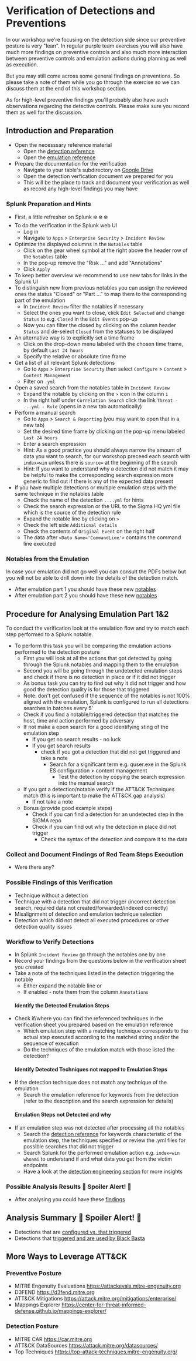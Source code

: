 # Verification of Detections and Preventions

In our workshop we're focusing on the detection side since our preventive posture is very "lean". In regular purple team
exercises you will also have much more findings on preventive controls and also much more interaction between preventive
controls and emulation actions during planning as well as execution.

But you may still come across some general findings on preventions. So please take a note of them while you go through the exercise
so we can discuss them at the end of this workshop section.

As for high-level preventive findings you'll probably also have such observations regarding the detective controls. Please make
sure you record them as well for the discussion.

## Introduction and Preparation
- Open the necesssary reference material
  - Open the [detection reference](resources/detection-reference.md)
  - Open the [emulation reference](resources/emulation-reference.md)
- Prepare the documentation for the verification
  - Navigate to your table's subdirectory on [Google Drive](https://drive.google.com/drive/folders/1vgt2CnNr_iRbZpUD5jNu2JX2WpRNgITr?usp=sharing)
  - Open the detection verfication document we prepared for you
  - This will be the place to track and document your verification as well as record any high-level findings you may have

### Splunk Preparation and Hints
- First, a little refresher on Splunk :snowflake: :snowflake: :snowflake:
- To do the verification in the Splunk web UI
  - Log in
  - Navigate to `Apps` > `Enterprise Security` > `Incident Review`
- Optimize the displayed columns in the `Notables` table
  - Click on the gear wheel symbol at the right above the header row of the `Notables` table
  - In the pop-up remove the "Risk ..." and add "Annotations"
  - Click `Apply`
- To keep better overview we recommend to use new tabs for links in the Splunk UI
- To distinguish new from previous notables you can assign the reviewed ones the status "Closed" or "Part ..." to map them to the corresponding part of the emulation
  - In `Incident Review` filter the notables if necessary
  - Select the ones you want to close, click `Edit Selected` and change `Status` to e.g. `Closed` in the `Edit Events` pop-up
  - Now you can filter the closed by clicking on the column header `Status` and de-select `Closed` from the statuses to be displayed
- An alternative way is to explicitly set a time frame
  - Click on the drop-down menu labeled with the chosen time frame, by default `Last 24 hours`
  - Specify the relative or absolute time frame
- Get a list of all relevant Splunk detections
  - Go to `Apps` > `Enterprise Security` then select `Configure` > `Content` > `Content Management`
  - Filter on `.yml`
- Open a saved search from the notables table in `Incident Review`
  - Expand the notable by clicking on the `>` icon in the column `i`
  - In the right half under `Correlation Search` click the link `Threat - ...yml - Rule` (opens in a new tab automatically)
- Perform a manual search
  - Go to `Apps` > `Search & Reporting` (you may want to open that in a new tab)
  - Set the desired time frame by clicking on the pop-up menu labeled `Last 24 hours`
  - Enter a search expression
  - Hint: As a good practice you should always narrow the amount of data you want to search, for our workshop preceed each search with `index=win` unless there is `source=` at the beginning of the search
  - Hint: If you want to understand why a detection did not match it may be helpful to make the corresponding search expression more generic to find out if there is any of the expected data present
- If you have multiple detections or multiple emulation steps with the same technique in the notables table
  - Check the name of the detection `....yml` for hints
  - Check the search expression or the URL to the Sigma HQ yml file which is the source of the detection rule
  - Expand the notable line by clicking on `>`
  - Check the left side `Additional details`
  - Check the contents of `Original Event` on the right half
  - The data after `<Data Name='CommandLine'>` contains the command line executed

### Notables from the Emulation

In case your emulation did not go well you can consult the PDFs below but you will not be able to drill down into the details of the detection match.

- After emulation part 1 you should have these new [notables](resources/Incident_Review_Part_1_Splunk.pdf)
- After emulation part 2 you should have these new [notables](resources/Incident_Review_Part_2_Splunk.pdf)

## Procedure for Analysing Emulation Part 1&2

  To conduct the verification look at the emulation flow and try to match each step performed to a Splunk notable.

- To perform this task you will be comparing the emulation actions performed to the detection posture
  - First you will look at all the actions that got detected by going through the Splunk notables and mapping them to the emulation
  - Second you will be going through the undetected emulation steps and check if there is no detection in place or if it did not trigger
  - As bonus task you can try to find out why it did not trigger and how good the detection quality is for those that triggered
  - Note: don't get confused if the sequence of the notables is not 100% aligned with the emulation, Splunk is configured to run all detections searches in batches every 5'
  - Check if you find a notable/triggered detection that matches the host, time and action performed by adversary
  - If not make a open search for a good identifying sting of the emulation step
      - If you get no search results - no luck
      - If you get search results
          - check if you got a detection that did not get triggered and take a note
              - Search for a significant term e.g. quser.exe in the Splunk ES configuration > content management
                  - Test the detection by copying the search expression into the manual search
  - If you got a detection/notable verify if the ATT&CK Techniques match (this is important to make the ATT&CK gap analysis)
      - If not take a note
  - Bonus (provide good example steps)
      - Check if you can find a detection for an undetected step in the SIGMA repo
      - Check if you can find out why the detection in place did not trigger
          - Check the syntax of the detection and compare it to the data

### Collect and Document Findings of Red Team Steps Execution
  - Were there any?

### Possible Findings of this Verification

- Technique without a detection
- Technique with a detection that did not trigger (incorrect detection search, required data not created/forwarded/indexed correctly)
- Misalignment of detection and emulation technique selection
- Detection which did not detect all executed procedures or other detection quality issues

### Workflow to Verify Detections
- In Splunk `Incident Review` go through the notables one by one
- Record your findings from the questions below in the verification sheet you created
- Take a note of the techniques listed in the detection triggering the notable
  - Either expand the notable line or
  - If enabled - note them from the column `Annotations`
  #### Identify the Detected Emulation Steps
- Check if/where you can find the referenced techniques in the verification sheet you prepared based on the emulation reference
  - Which emulation step with a matching technique corresponds to the actual step executed according to the matched string and/or the sequence of execution
  - Do the techniques of the emulation match with those listed the detection?
  #### Identify Detected Techniques not mapped to Emulation Steps
- If the detection technique does not match any technique of the emulation
  - Search the emulation reference for keywords from the detection (refer to the description and the search expression for details)
  #### Emulation Steps not Detected and why
- If an emulation step was not detected after processing all the notables
  - Search the [detection reference](resources/detection-reference.md) for keywords characteristic of the emulation step, the techniques specified or review the .yml files for possible searches that did not trigger
  - Search Splunk for the performed emulation action e.g. `index=win whoami` to understand if and what data you get from the victim endpoints
  - Have a look at the [detection engineering section](detection_engineering.md) for more insights

### Possible Analysis Results :rotating_light: Spoiler Alert! :rotating_light:

- After analysing you could have these [findings](resources/Detection_Verification_Completed.pdf)

## Analysis Summary :rotating_light: Spoiler Alert! :rotating_light:
- Detections that are [configured vs. that triggered](resources/cti/purple/configured_vs_triggered.json)
- Detections that [triggered and are used by Black Basta](resources/cti/purple/black_basta_detection_coverage.json)

## More Ways to Leverage ATT&CK

### Preventive Posture
- MITRE Engenuity Evaluations https://attackevals.mitre-engenuity.org
- D3FEND https://d3fend.mitre.org
- ATT&CK Mitigations https://attack.mitre.org/mitigations/enterprise/
- Mappings Explorer https://center-for-threat-informed-defense.github.io/mappings-explorer/

### Detection Posture
- MITRE CAR https://car.mitre.org
- ATT&CK DataSources https://attack.mitre.org/datasources/
- Top Techniques https://top-attack-techniques.mitre-engenuity.org/
